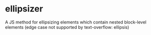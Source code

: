 # ellipsizer
A JS method for ellipsizing elements which contain nested block-level elements (edge case not supported by text-overflow: ellipsis)

